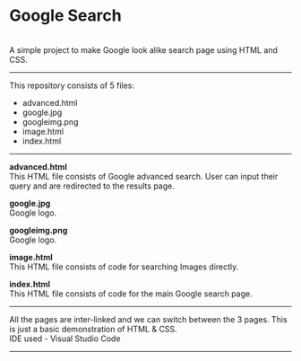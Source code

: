# Google Search
<br>
A simple project to make Google look alike search page using HTML and CSS.
<hr>
This repository consists of 5 files:
<ul>
  <li>advanced.html</li>
  <li>google.jpg</li>
  <li>googleimg.png</li>
  <li>image.html</li>
  <li>index.html</li>
</ul>
<hr>
<p>
<b> advanced.html</b><br>
This HTML file consists of Google advanced search. User can input their query and are redirected to the results page.<br>
</p>
<p>
<b> google.jpg</b><br>
Google logo.<br>
</p>
<p>
<b> googleimg.png</b><br>
Google logo.<br>
</p>
<p>
<b>image.html</b><br>
This HTML file consists of code for searching Images directly.<br>
</p>
<p>
<b>index.html</b><br>
This HTML file consists of code for the main Google search page.<br>
</p>
<hr>
All the pages are inter-linked and we can switch between the 3 pages. This is just a basic demonstration of HTML & CSS.<br>
IDE used - Visual Studio Code
<hr>
